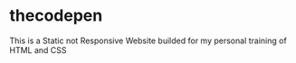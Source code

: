 # thecodepen
This is a Static not Responsive Website builded for my personal training of HTML and CSS

